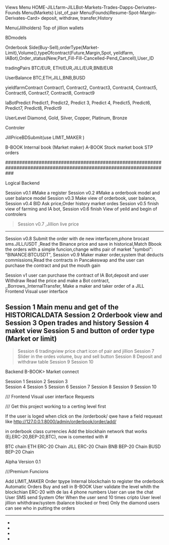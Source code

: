 Views
Menu HOME-JILLfarm-JILLBot-Markets-Trades-Dapps-Derivates-Founds
Menu(Markets) List_of_pair
Menu(Founds)Resume-Spot-Margin-Derivates-Card> deposit, withdraw, transfer,History


Menu(Jillholders) Top of jillion wallets

BDmodels 


Orderbook Side(Buy-Sell),orderType(Market- Limit),Volume(),typeOfcontract(Future,Margin,Spot, yeildfarm, IABot),Order_status(New,Part_Fill-Fill-Cancelled-Pend_Cancell),User_ID

tradingPairs  BTC/EUR, ETH/EUR,JILL/EUR,BNB/EUR

UserBalance  BTC,ETH,JILL,BNB,BUSD

yieldfarmContract   Contract1, Contract2, Contract3, Contract4, Contract5, Contract6, Contract7, Contract8, Contract9 

IaBotPredict   Predict1, Predict2, Predict 3, Predict 4, Predict5, Predict6, Predict7, Predict8, Predict9



UserLevel Diamond, Gold, Silver, Copper, Platinum, Bronze





Controler


JillPriceBDSubmit(use LIMIT_MAKER )

B-BOOK Internal book (Market maker)
A-BOOK  Stock market book STP orders


###################################################################################################################

Logical Backend

Session v0.1 #Make a register
Session v0.2 #Make a orderbook model and user balance model
Session v0.3 Make view of orderbook, user balance, 
Session v0.4 BID Ask price,Order history market ordes
Session v0.5 finish view of farming and IA bot,
Session v0.6 finish View of yeild and begin of controlers
>Session v0.7 ,Jillion live price
-----------------------------------------------------------------------------------------
Session v0.8 Submit the order with de new interfacem,phone brocast sms.JILL/USDT ,Read the Binance price and save in historical,Match Bbook the orders with a simple funcion,change withs pair of market "symbol": "BINANCE:BTCUSDT",
Session v0.9 Maker maker order,system that deducts commissions,Read the contracts in Pancakeswap and the user can purchase the contract and put the mouth gain 


Session v1 user can purchase the contract of IA Bot,deposit and user Withdraw Read the price and make a Bot contract, ,,Borrows,,InternalTransfer,
Make a maker and taker order of a JILL
Frontend Visual user interface

Session 1 Main menu and  get of the HISTORICALDATA
Session 2 Orderbook view and 
Session 3 Open trades and history 
Session 4 maket view
Session 5 and button of order type (Market or limit)
-----------------------------------------------------------------------------------------
>Session 6 tradingview price chart icon of pair and jillion
Session 7 Slider in the ordes volume, buy and sell button
Session 8 Deposit and withdraw table
Session 9 
Session 10 

Backend B-BOOK> Market connect

Session 1 
Session 2 
Session 3  
Session 4 
Session 5 
Session 6 
Session 7 
Session 8 
Session 9 
Session 10 



/// Frontend Visual user interface Requests






/// Get this project working to a certing level first

If the user is loged when click on the  /orderbook/ qwe have a field requeast like http://127.0.0.1:8000/admin/orderbook/order/add/

in orderbook class currencies Add the blockhain network that works (Ej.ERC-20,BEP-20,BTC), now is comented with #
 
BTC chain 
ETH ERC-20 Chain
JILL ERC-20 Chain
BNB  BEP-20 Chain
BUSD BEP-20 Chain


Alpha Version 0.1

///Premium Funcions

Add LIMIT_MAKER Order tpype
Internal blockchain to register the orderbook
Automatic Orders Buy and sell in B-BOOK
User validate the level whith the blockchian ERC-20 with de las 4 phone numbers
User can use the chat
User SMS send System
Ofer When the user send 10 times cripto 
User level jillion whithdraw/system (balance blocked or free)
Only the diamond users can see who in putting the orders



----
-
-
-
-
